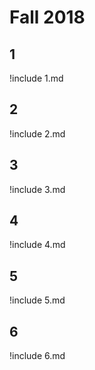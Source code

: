 # Fall 2018

## 1
!include 1.md

## 2
!include 2.md

## 3
!include 3.md


## 4
!include 4.md

## 5
!include 5.md

## 6
!include 6.md
